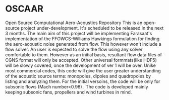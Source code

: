 # OSCAAR
Open Source Computational Aero-Acoustics Repository
This is an open-source project under-development. It's scheduled to be released in the next 3 months.
The main aim of this project will be implementing Farasaat's implementation of the FFOWCS-Williams Hawkings formulation for finding the aero-acoustic noise generated from flow.
This however won't include a flow solver. An user is expected to solve the flow using any solver comfortable to them. However as an initial basis, resultant flow data files of CGNS format will only be accepted. Other universal formmats(like HDF5) will be slowly covered, once the development of ver 1 will be over. 
Unike most commercial codes, this code will give the user greater understanding of the acoustic source terms: monopoles, dipoles and quadropoles by listing and analyzing them. 
For the initial versoins, the code will be only for subsonic flows (Mach number<0.98) . 
The code is developed mainly keeping subsonic fans, propellers and wind turbines in mind. 
